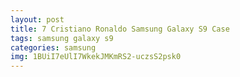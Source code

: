 ```yaml
---
layout: post
title: 7 Cristiano Ronaldo Samsung Galaxy S9 Case
tags: samsung galaxy s9
categories: samsung
img: 1BUiI7eUlI7WkekJMKmRS2-uczsS2psk0
---
```

